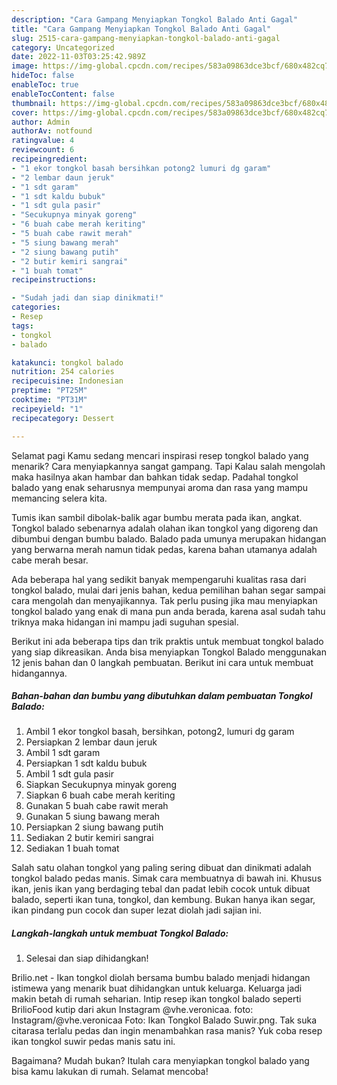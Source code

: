 ```yaml
---
description: "Cara Gampang Menyiapkan Tongkol Balado Anti Gagal"
title: "Cara Gampang Menyiapkan Tongkol Balado Anti Gagal"
slug: 2515-cara-gampang-menyiapkan-tongkol-balado-anti-gagal
category: Uncategorized
date: 2022-11-03T03:25:42.989Z
image: https://img-global.cpcdn.com/recipes/583a09863dce3bcf/680x482cq70/tongkol-balado-foto-resep-utama.jpg
hideToc: false
enableToc: true
enableTocContent: false
thumbnail: https://img-global.cpcdn.com/recipes/583a09863dce3bcf/680x482cq70/tongkol-balado-foto-resep-utama.jpg
cover: https://img-global.cpcdn.com/recipes/583a09863dce3bcf/680x482cq70/tongkol-balado-foto-resep-utama.jpg
author: Admin
authorAv: notfound
ratingvalue: 4
reviewcount: 6
recipeingredient:
- "1 ekor tongkol basah bersihkan potong2 lumuri dg garam"
- "2 lembar daun jeruk"
- "1 sdt garam"
- "1 sdt kaldu bubuk"
- "1 sdt gula pasir"
- "Secukupnya minyak goreng"
- "6 buah cabe merah keriting"
- "5 buah cabe rawit merah"
- "5 siung bawang merah"
- "2 siung bawang putih"
- "2 butir kemiri sangrai"
- "1 buah tomat"
recipeinstructions:

- "Sudah jadi dan siap dinikmati!"
categories:
- Resep
tags:
- tongkol
- balado

katakunci: tongkol balado 
nutrition: 254 calories
recipecuisine: Indonesian
preptime: "PT25M"
cooktime: "PT31M"
recipeyield: "1"
recipecategory: Dessert

---
```



Selamat pagi Kamu sedang mencari inspirasi resep tongkol balado yang menarik? Cara menyiapkannya sangat gampang. Tapi Kalau salah mengolah maka hasilnya akan hambar dan bahkan tidak sedap. Padahal tongkol balado yang enak seharusnya mempunyai aroma dan rasa yang mampu memancing selera kita.


Tumis ikan sambil dibolak-balik agar bumbu merata pada ikan, angkat. Tongkol balado sebenarnya adalah olahan ikan tongkol yang digoreng dan dibumbui dengan bumbu balado. Balado pada umunya merupakan hidangan yang berwarna merah namun tidak pedas, karena bahan utamanya adalah cabe merah besar.

Ada beberapa hal yang sedikit banyak mempengaruhi kualitas rasa dari tongkol balado, mulai dari jenis bahan, kedua pemilihan bahan segar sampai cara mengolah dan menyajikannya. Tak perlu pusing jika mau menyiapkan tongkol balado yang enak di mana pun anda berada, karena asal sudah tahu triknya maka hidangan ini mampu jadi suguhan spesial.


Berikut ini ada beberapa tips dan trik praktis untuk membuat tongkol balado yang siap dikreasikan. Anda bisa menyiapkan Tongkol Balado menggunakan 12 jenis bahan dan 0 langkah pembuatan. Berikut ini cara untuk membuat hidangannya.

<!--inarticleads1-->

##### Bahan-bahan dan bumbu yang dibutuhkan dalam pembuatan Tongkol Balado:

1. Ambil 1 ekor tongkol basah, bersihkan, potong2, lumuri dg garam
1. Persiapkan 2 lembar daun jeruk
1. Ambil 1 sdt garam
1. Persiapkan 1 sdt kaldu bubuk
1. Ambil 1 sdt gula pasir
1. Siapkan Secukupnya minyak goreng
1. Siapkan 6 buah cabe merah keriting
1. Gunakan 5 buah cabe rawit merah
1. Gunakan 5 siung bawang merah
1. Persiapkan 2 siung bawang putih
1. Sediakan 2 butir kemiri sangrai
1. Sediakan 1 buah tomat


Salah satu olahan tongkol yang paling sering dibuat dan dinikmati adalah tongkol balado pedas manis. Simak cara membuatnya di bawah ini. Khusus ikan, jenis ikan yang berdaging tebal dan padat lebih cocok untuk dibuat balado, seperti ikan tuna, tongkol, dan kembung. Bukan hanya ikan segar, ikan pindang pun cocok dan super lezat diolah jadi sajian ini. 

<!--inarticleads2-->

##### Langkah-langkah untuk membuat Tongkol Balado:


1. Selesai dan siap dihidangkan!

Brilio.net - Ikan tongkol diolah bersama bumbu balado menjadi hidangan istimewa yang menarik buat dihidangkan untuk keluarga. Keluarga jadi makin betah di rumah seharian. Intip resep ikan tongkol balado seperti BrilioFood kutip dari akun Instagram @vhe.veronicaa. foto: Instagram/@vhe.veronicaa Foto: Ikan Tongkol Balado Suwir.png. Tak suka citarasa terlalu pedas dan ingin menambahkan rasa manis? Yuk coba resep ikan tongkol suwir pedas manis satu ini. 

Bagaimana? Mudah bukan? Itulah cara menyiapkan tongkol balado yang bisa kamu lakukan di rumah. Selamat mencoba!

